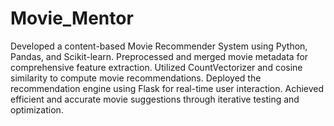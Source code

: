 # Movie_Mentor

Developed a content-based Movie Recommender System using Python, Pandas, and Scikit-learn.
Preprocessed and merged movie metadata for comprehensive feature extraction.
Utilized CountVectorizer and cosine similarity to compute movie recommendations.
Deployed the recommendation engine using Flask for real-time user interaction.
Achieved efficient and accurate movie suggestions through iterative testing and optimization.
